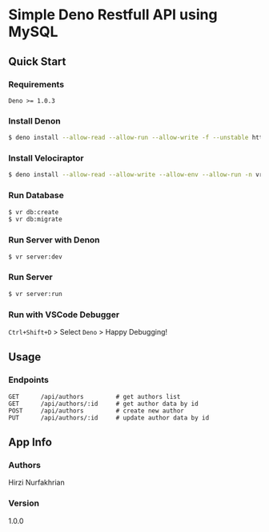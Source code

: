 # Simple Deno Restfull API using MySQL

## Quick Start

### Requirements
```
Deno >= 1.0.3
```

### Install Denon
```sh
$ deno install --allow-read --allow-run --allow-write -f --unstable https://deno.land/x/denon/denon.ts
```

### Install Velociraptor

```sh
$ deno install --allow-read --allow-write --allow-env --allow-run -n vr https://deno.land/x/velociraptor/cli.ts
```

### Run Database

```sh
$ vr db:create
$ vr db:migrate
```

### Run Server with Denon
```sh
$ vr server:dev
```

### Run Server
```sh
$ vr server:run
```

### Run with VSCode Debugger
`Ctrl+Shift+D` > Select `Deno` > Happy Debugging!

## Usage

### Endpoints
```
GET      /api/authors         # get authors list
GET      /api/authors/:id     # get author data by id
POST     /api/authors         # create new author
PUT      /api/authors/:id     # update author data by id
```

## App Info

### Authors

Hirzi Nurfakhrian

### Version

1.0.0